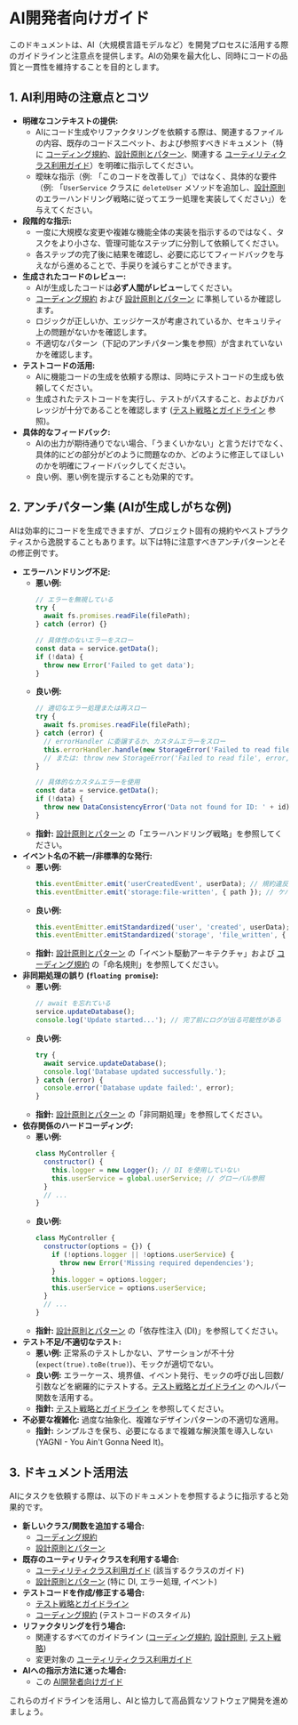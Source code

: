 # AI開発者向けガイド

このドキュメントは、AI（大規模言語モデルなど）を開発プロセスに活用する際のガイドラインと注意点を提供します。AIの効果を最大化し、同時にコードの品質と一貫性を維持することを目的とします。

## 1. AI利用時の注意点とコツ

*   **明確なコンテキストの提供:**
    *   AIにコード生成やリファクタリングを依頼する際は、関連するファイルの内容、既存のコードスニペット、および参照すべきドキュメント（特に [コーディング規約](coding-standards.md)、[設計原則とパターン](design-principles.md)、関連する [ユーティリティクラス利用ガイド](utility-guides/)）を明確に指示してください。
    *   曖昧な指示（例: 「このコードを改善して」）ではなく、具体的な要件（例: 「`UserService` クラスに `deleteUser` メソッドを追加し、[設計原則](design-principles.md) のエラーハンドリング戦略に従ってエラー処理を実装してください」）を与えてください。
*   **段階的な指示:**
    *   一度に大規模な変更や複雑な機能全体の実装を指示するのではなく、タスクをより小さな、管理可能なステップに分割して依頼してください。
    *   各ステップの完了後に結果を確認し、必要に応じてフィードバックを与えながら進めることで、手戻りを減らすことができます。
*   **生成されたコードのレビュー:**
    *   AIが生成したコードは**必ず人間がレビュー**してください。
    *   [コーディング規約](coding-standards.md) および [設計原則とパターン](design-principles.md) に準拠しているか確認します。
    *   ロジックが正しいか、エッジケースが考慮されているか、セキュリティ上の問題がないかを確認します。
    *   不適切なパターン（下記のアンチパターン集を参照）が含まれていないかを確認します。
*   **テストコードの活用:**
    *   AIに機能コードの生成を依頼する際は、同時にテストコードの生成も依頼してください。
    *   生成されたテストコードを実行し、テストがパスすること、およびカバレッジが十分であることを確認します ([テスト戦略とガイドライン](testing-guidelines.md) 参照)。
*   **具体的なフィードバック:**
    *   AIの出力が期待通りでない場合、「うまくいかない」と言うだけでなく、具体的にどの部分がどのように問題なのか、どのように修正してほしいのかを明確にフィードバックしてください。
    *   良い例、悪い例を提示することも効果的です。

## 2. アンチパターン集 (AIが生成しがちな例)

AIは効率的にコードを生成できますが、プロジェクト固有の規約やベストプラクティスから逸脱することもあります。以下は特に注意すべきアンチパターンとその修正例です。

*   **エラーハンドリング不足:**
    *   **悪い例:**
        ```javascript
        // エラーを無視している
        try {
          await fs.promises.readFile(filePath);
        } catch (error) {}

        // 具体性のないエラーをスロー
        const data = service.getData();
        if (!data) {
          throw new Error('Failed to get data');
        }
        ```
    *   **良い例:**
        ```javascript
        // 適切なエラー処理または再スロー
        try {
          await fs.promises.readFile(filePath);
        } catch (error) {
          // errorHandler に委譲するか、カスタムエラーをスロー
          this.errorHandler.handle(new StorageError('Failed to read file', error, { filePath }));
          // または: throw new StorageError('Failed to read file', error, { filePath });
        }

        // 具体的なカスタムエラーを使用
        const data = service.getData();
        if (!data) {
          throw new DataConsistencyError('Data not found for ID: ' + id);
        }
        ```
    *   **指針:** [設計原則とパターン](design-principles.md) の「エラーハンドリング戦略」を参照してください。
*   **イベント名の不統一/非標準的な発行:**
    *   **悪い例:**
        ```javascript
        this.eventEmitter.emit('userCreatedEvent', userData); // 規約違反
        this.eventEmitter.emit('storage:file-written', { path }); // ケバブケース混在
        ```
    *   **良い例:**
        ```javascript
        this.eventEmitter.emitStandardized('user', 'created', userData);
        this.eventEmitter.emitStandardized('storage', 'file_written', { path });
        ```
    *   **指針:** [設計原則とパターン](design-principles.md) の「イベント駆動アーキテクチャ」および [コーディング規約](coding-standards.md) の「命名規則」を参照してください。
*   **非同期処理の誤り (`floating promise`):**
    *   **悪い例:**
        ```javascript
        // await を忘れている
        service.updateDatabase();
        console.log('Update started...'); // 完了前にログが出る可能性がある
        ```
    *   **良い例:**
        ```javascript
        try {
          await service.updateDatabase();
          console.log('Database updated successfully.');
        } catch (error) {
          console.error('Database update failed:', error);
        }
        ```
    *   **指針:** [設計原則とパターン](design-principles.md) の「非同期処理」を参照してください。
*   **依存関係のハードコーディング:**
    *   **悪い例:**
        ```javascript
        class MyController {
          constructor() {
            this.logger = new Logger(); // DI を使用していない
            this.userService = global.userService; // グローバル参照
          }
          // ...
        }
        ```
    *   **良い例:**
        ```javascript
        class MyController {
          constructor(options = {}) {
            if (!options.logger || !options.userService) {
              throw new Error('Missing required dependencies');
            }
            this.logger = options.logger;
            this.userService = options.userService;
          }
          // ...
        }
        ```
    *   **指針:** [設計原則とパターン](design-principles.md) の「依存性注入 (DI)」を参照してください。
*   **テスト不足/不適切なテスト:**
    *   **悪い例:** 正常系のテストしかない、アサーションが不十分 (`expect(true).toBe(true)`)、モックが適切でない。
    *   **良い例:** エラーケース、境界値、イベント発行、モックの呼び出し回数/引数などを網羅的にテストする。[テスト戦略とガイドライン](testing-guidelines.md) のヘルパー関数を活用する。
    *   **指針:** [テスト戦略とガイドライン](testing-guidelines.md) を参照してください。
*   **不必要な複雑化:** 過度な抽象化、複雑なデザインパターンの不適切な適用。
    *   **指針:** シンプルさを保ち、必要になるまで複雑な解決策を導入しない (YAGNI - You Ain't Gonna Need It)。

## 3. ドキュメント活用法

AIにタスクを依頼する際は、以下のドキュメントを参照するように指示すると効果的です。

*   **新しいクラス/関数を追加する場合:**
    *   [コーディング規約](coding-standards.md)
    *   [設計原則とパターン](design-principles.md)
*   **既存のユーティリティクラスを利用する場合:**
    *   [ユーティリティクラス利用ガイド](utility-guides/) (該当するクラスのガイド)
    *   [設計原則とパターン](design-principles.md) (特に DI, エラー処理, イベント)
*   **テストコードを作成/修正する場合:**
    *   [テスト戦略とガイドライン](testing-guidelines.md)
    *   [コーディング規約](coding-standards.md) (テストコードのスタイル)
*   **リファクタリングを行う場合:**
    *   関連するすべてのガイドライン ([コーディング規約](coding-standards.md), [設計原則](design-principles.md), [テスト戦略](testing-guidelines.md))
    *   変更対象の [ユーティリティクラス利用ガイド](utility-guides/)
*   **AIへの指示方法に迷った場合:**
    *   この [AI開発者向けガイド](ai-developer-guide.md)

これらのガイドラインを活用し、AIと協力して高品質なソフトウェア開発を進めましょう。